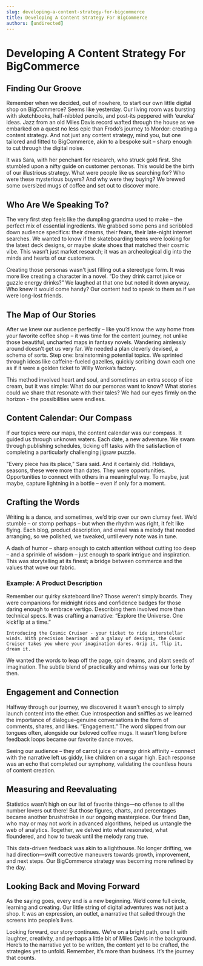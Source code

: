 ```yaml
---
slug: developing-a-content-strategy-for-bigcommerce
title: Developing A Content Strategy For BigCommerce
authors: [undirected]
---
```



# Developing A Content Strategy For BigCommerce

## Finding Our Groove

Remember when we decided, out of nowhere, to start our own little digital shop on BigCommerce? Seems like yesterday. Our living room was bursting with sketchbooks, half-nibbled pencils, and post-its peppered with ‘eureka’ ideas. Jazz from an old Miles Davis record wafted through the house as we embarked on a quest no less epic than Frodo’s journey to Mordor: creating a content strategy. And not just any content strategy, mind you, but one tailored and fitted to BigCommerce, akin to a bespoke suit – sharp enough to cut through the digital noise.

It was Sara, with her penchant for research, who struck gold first. She stumbled upon a nifty guide on customer personas. This would be the birth of our illustrious strategy. What were people like us searching for? Who were these mysterious buyers? And why were they buying? We brewed some oversized mugs of coffee and set out to discover more.

## Who Are We Speaking To?

The very first step feels like the dumpling grandma used to make – the perfect mix of essential ingredients. We grabbed some pens and scribbled down audience specifics: their dreams, their fears, their late-night internet searches. We wanted to know if the skateboarding teens were looking for the latest deck designs, or maybe skate shoes that matched their cosmic vibe. This wasn’t just market research; it was an archeological dig into the minds and hearts of our customers.

Creating those personas wasn't just filling out a stereotype form. It was more like creating a character in a novel. “Do they drink carrot juice or guzzle energy drinks?” We laughed at that one but noted it down anyway. Who knew it would come handy? Our content had to speak to them as if we were long-lost friends.

## The Map of Our Stories

After we knew our audience perfectly – like you’d know the way home from your favorite coffee shop – it was time for the content journey, not unlike those beautiful, uncharted maps in fantasy novels. Wandering aimlessly around doesn’t get us very far. We needed a plan cleverly devised, a schema of sorts. Step one: brainstorming potential topics. We sprinted through ideas like caffeine-fueled gazelles, quickly scribing down each one as if it were a golden ticket to Willy Wonka’s factory.

This method involved heart and soul, and sometimes an extra scoop of ice cream, but it was simple: What do our personas want to know? What stories could we share that resonate with their tales? We had our eyes firmly on the horizon - the possibilities were endless.

## Content Calendar: Our Compass

If our topics were our maps, the content calendar was our compass. It guided us through unknown waters. Each date, a new adventure. We swam through publishing schedules, ticking off tasks with the satisfaction of completing a particularly challenging jigsaw puzzle.

"Every piece has its place," Sara said. And it certainly did. Holidays, seasons, these were more than dates. They were opportunities. Opportunities to connect with others in a meaningful way. To maybe, just maybe, capture lightning in a bottle – even if only for a moment.

## Crafting the Words

Writing is a dance, and sometimes, we’d trip over our own clumsy feet. We’d stumble – or stomp perhaps – but when the rhythm was right, it felt like flying. Each blog, product description, and email was a melody that needed arranging, so we polished, we tweaked, until every note was in tune.

A dash of humor – sharp enough to catch attention without cutting too deep – and a sprinkle of wisdom – just enough to spark intrigue and inspiration. This was storytelling at its finest; a bridge between commerce and the values that wove our fabric.

### Example: A Product Description

Remember our quirky skateboard line? Those weren’t simply boards. They were companions for midnight rides and confidence badges for those daring enough to embrace vertigo. Describing them involved more than technical specs. It was crafting a narrative: “Explore the Universe. One kickflip at a time.”

```plaintext
Introducing the Cosmic Cruiser - your ticket to ride interstellar winds. With precision bearings and a galaxy of designs, the Cosmic Cruiser takes you where your imagination dares. Grip it, flip it, dream it.
```

We wanted the words to leap off the page, spin dreams, and plant seeds of imagination. The subtle blend of practicality and whimsy was our forte by then.

## Engagement and Connection

Halfway through our journey, we discovered it wasn't enough to simply launch content into the ether. Cue introspection and sniffles as we learned the importance of dialogue–genuine conversations in the form of comments, shares, and likes. “Engagement.” The word slipped from our tongues often, alongside our beloved coffee mugs. It wasn't long before feedback loops became our favorite dance moves.

Seeing our audience – they of carrot juice or energy drink affinity – connect with the narrative left us giddy, like children on a sugar high. Each response was an echo that completed our symphony, validating the countless hours of content creation.

## Measuring and Reevaluating

Statistics wasn’t high on our list of favorite things—no offense to all the number lovers out there! But those figures, charts, and percentages became another brushstroke in our ongoing masterpiece. Our friend Dan, who may or may not work in advanced algorithms, helped us untangle the web of analytics. Together, we delved into what resonated, what floundered, and how to tweak until the melody rang true.

This data-driven feedback was akin to a lighthouse. No longer drifting, we had direction—swift corrective maneuvers towards growth, improvement, and next steps. Our BigCommerce strategy was becoming more refined by the day.

## Looking Back and Moving Forward

As the saying goes, every end is a new beginning. We’d come full circle, learning and creating. Our little string of digital adventures was not just a shop. It was an expression, an outlet, a narrative that sailed through the screens into people’s lives.

Looking forward, our story continues. We’re on a bright path, one lit with laughter, creativity, and perhaps a little bit of Miles Davis in the background. Here’s to the narrative yet to be written, the content yet to be crafted, the strategies yet to unfold. Remember, it’s more than business. It’s the journey that counts.